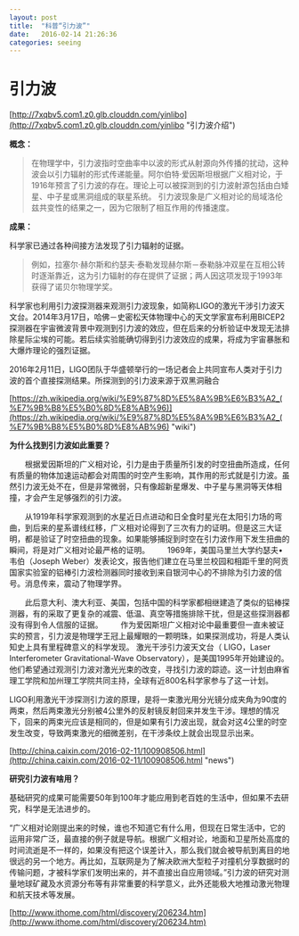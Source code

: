 ```yaml
---
layout: post
title:  "科普“引力波”"
date:   2016-02-14 21:26:36
categories: seeing
---
```


# 引力波 #

[http://7xqbv5.com1.z0.glb.clouddn.com/yinlibo](http://7xqbv5.com1.z0.glb.clouddn.com/yinlibo "引力波介绍")

**概念：**



> 在物理学中，引力波指时空曲率中以波的形式从射源向外传播的扰动，这种波会以引力辐射的形式传递能量。阿尔伯特·爱因斯坦根据广义相对论，于1916年预言了引力波的存在。理论上可以被探测到的引力波射源包括由白矮星、中子星或黑洞组成的联星系统。
引力波现象是广义相对论的局域洛伦兹共变性的结果之一，因为它限制了相互作用的传播速度。

**成果：**

  科学家已通过各种间接方法发现了引力辐射的证据。
 

> 例如，拉塞尔·赫尔斯和约瑟夫·泰勒发现赫尔斯－泰勒脉冲双星在互相公转时逐渐靠近，这为引力辐射的存在提供了证据；两人因这项发现于1993年获得了诺贝尔物理学奖。
> 
  科学家也利用引力波探测器来观测引力波现象，如简称LIGO的激光干涉引力波天文台。2014年3月17日，哈佛－史密松天体物理中心的天文学家宣布利用BICEP2探测器在宇宙微波背景中观测到引力波的效应，但在后来的分析验证中发现无法排除星际尘埃的可能。若后续实验能确切得到引力波效应的成果，将成为宇宙暴胀和大爆炸理论的强烈证据。

   2016年2月11日，LIGO团队于华盛顿举行的一场记者会上共同宣布人类对于引力波的首个直接探测结果。所探测到的引力波来源于双黑洞融合

[https://zh.wikipedia.org/wiki/%E9%87%8D%E5%8A%9B%E6%B3%A2_(%E7%9B%B8%E5%B0%8D%E8%AB%96)](https://zh.wikipedia.org/wiki/%E9%87%8D%E5%8A%9B%E6%B3%A2_(%E7%9B%B8%E5%B0%8D%E8%AB%96) "wiki")

**为什么找到引力波如此重要？**

　　根据爱因斯坦的广义相对论，引力是由于质量所引发的时空扭曲所造成，任何有质量的物体加速运动都会对周围的时空产生影响，其作用的形式就是引力波。虽然引力波无处不在，但是非常微弱，只有像超新星爆发、中子星与黑洞等天体相撞，才会产生足够强烈的引力波。

　　从1919年科学家观测到的水星近日点进动和日全食时星光在太阳引力场的弯曲，到后来的星系谱线红移，广义相对论得到了三次有力的证明。但是这三大证明，都是验证了时空扭曲的现象。如果能够捕捉到时空在引力波作用下发生扭曲的瞬间，将是对广义相对论最严格的证明。
　　1969年，美国马里兰大学约瑟夫•韦伯（Joseph Weber）发表论文，报告他们建立在马里兰校园和相距千里的阿贡国家实验室的铝棒引力波检测器同时接收到来自银河中心的不排除为引力波的信号。消息传来，震动了物理学界。

　　此后意大利、澳大利亚、美国，包括中国的科学家都相继建造了类似的铝棒探测器，有的采取了更复杂的减震、低温、真空等措施排除干扰，但是这些探测器都没有得到令人信服的证据。
　　作为爱因斯坦广义相对论中最重要但一直未被证实的预言，引力波是物理学王冠上最耀眼的一颗明珠，如果探测成功，将是人类认知史上具有里程碑意义的科学发现。
激光干涉引力波天文台（ LIGO，Laser Interferometer Gravitational-Wave Observatory），是美国1995年开始建设的。他们希望通过观测引力波对激光光束的改变，寻找引力波的踪迹。这一计划由麻省理工学院和加州理工学院共同主持，全球有近800名科学家参与了这一计划。

LIGO利用激光干涉探测引力波的原理，是将一束激光用分光镜分成夹角为90度的两束，然后两束激光分别被4公里外的反射镜反射回来并发生干涉。理想的情况下，回来的两束光应该是相同的，但是如果有引力波出现，就会对这4公里的时空发生改变，导致两束激光的细微差别，在干涉条纹上就会出现显示出来。

[http://china.caixin.com/2016-02-11/100908506.html](http://china.caixin.com/2016-02-11/100908506.html "news")

**研究引力波有啥用？**

  基础研究的成果可能需要50年到100年才能应用到老百姓的生活中，但如果不去研究，科学是无法进步的。

“广义相对论刚提出来的时候，谁也不知道它有什么用，但现在日常生活中，它的运用非常广泛，最直接的例子就是导航。根据广义相对论，地面和卫星所处高度的时间流逝是不一样的，如果没有把这个误差计入，那么我们就会被导航到离目的地很远的另一个地方。再比如，互联网是为了解决欧洲大型粒子对撞机分享数据时的传输问题，才被科学家们发明出来的，并不直接出自应用领域。”引力波的研究对测量地球矿藏及水资源分布等有非常重要的科学意义，此外还能极大地推动激光物理和航天技术等发展。

[http://www.ithome.com/html/discovery/206234.htm](http://www.ithome.com/html/discovery/206234.htm)
